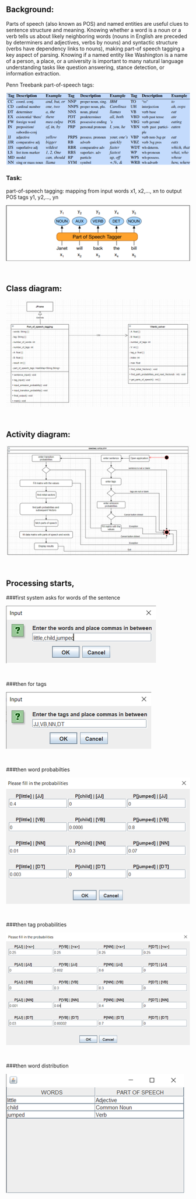 ## Background:

Parts of speech (also known as POS) and named entities are useful clues to sentence structure and meaning. Knowing whether a word is a noun or a verb tells us about likely neighboring words (nouns in English are preceded by determiners and adjectives, verbs by nouns) and syntactic structure (verbs have dependency links to nouns), making part-of speech tagging a key aspect of parsing. Knowing if a named entity like Washington is a name of a person, a place, or a university is important to many natural language understanding tasks like question answering, stance detection, or information extraction.

Penn Treebank part-of-speech tags:

![](tag_list.png)

### Task: 

part-of-speech tagging: mapping from input words x1, x2,..., xn to output POS tags y1, y2,..., yn 

![](work.png)

<br/>

## Class diagram:

![](Class_diagram.png)

<br/>

## Activity diagram:

![](Activity_diagram.png)

<br/>

## Processing starts, 

###first system asks for words of the sentence

![](sentence.png)

<br/>

###then for tags

![](tags.png)

<br/>

###then word probabilties

![](state_likelihoods.png)

<br/>

###then tag probabilities

![](transition_probabilities.png)

<br/>

###then word distribution

![](result.png)
